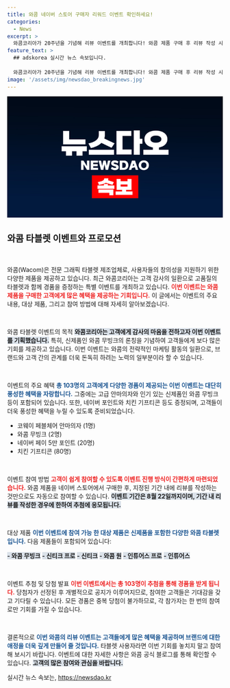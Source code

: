 ```yaml
---
title: 와콤 네이버 스토어 구매자 리워드 이벤트 확인하세요!
categories:
  - News
excerpt: >
  와콤코리아가 20주년을 기념해 리뷰 이벤트를 개최합니다! 와콤 제품 구매 후 리뷰 작성 시 안마의자, 신제품 무빙크 등 푸짐한 경품이 기다립니다. 총 103명에게 행운의 기회가 부여되니 놓치지 마세요!
feature_text: >
  ## adskorea 실시간 뉴스 속보입니다.

  와콤코리아가 20주년을 기념해 리뷰 이벤트를 개최합니다! 와콤 제품 구매 후 리뷰 작성 시 안마의자, 신제품 무빙크 등 푸짐한 경품이 기다립니다. 총 103명에게 행운의 기회가 부여되니 놓치지 마세요!
image: '/assets/img/newsdao_breakingnews.jpg'
---
```


<p><img src="/assets/img/newsdao_breakingnews.jpg" alt="adskorea 속보" /></p>

<h2 data-ke-size="size26">와콤 타블렛 이벤트와 프로모션</h2>

<p data-ke-size="size16">&nbsp;</p>

<p>와콤(Wacom)은 전문 그래픽 타블렛 제조업체로, 사용자들의 창의성을 지원하기 위한 다양한 제품을 제공하고 있습니다. 최근 와콤코리아는 고객 감사의 일환으로 고품질의 타블렛과 함께 경품을 증정하는 특별 이벤트를 개최하고 있습니다. <b><span style="color: #ee2323;">이번 이벤트는 와콤 제품을 구매한 고객에게 많은 혜택을 제공하는 기회입니다.</span></b> 이 글에서는 이벤트의 주요 내용, 대상 제품, 그리고 참여 방법에 대해 자세히 알아보겠습니다.</p>

<p data-ke-size="size16">&nbsp;</p>

<p>와콤 타블렛 이벤트의 목적
<b><span style="background-color: #21538527;">와콤코리아는 고객에게 감사의 마음을 전하고자 이번 이벤트를 기획했습니다.</span></b> 특히, 신제품인 와콤 무빙크의 론칭을 기념하여 고객들에게 보다 많은 기회를 제공하고 있습니다. 이번 이벤트는 와콤의 전략적인 마케팅 활동의 일환으로, 브랜드와 고객 간의 관계를 더욱 돈독히 하려는 노력의 일부분이라 할 수 있습니다. </p>

<p data-ke-size="size16">&nbsp;</p>

<p>이벤트의 주요 혜택
<b><span style="color: #1a5490;">총 103명의 고객에게 다양한 경품이 제공되는 이번 이벤트는 대단히 풍성한 혜택을 자랑합니다.</span></b> 그중에는 고급 안마의자와 인기 있는 신제품인 와콤 무빙크 등이 포함되어 있습니다. 또한, 네이버 포인트와 치킨 기프티콘 등도 증정되며, 고객들이 더욱 풍성한 혜택을 누릴 수 있도록 준비되었습니다. </p>

<ul>
    <li>코웨이 페블체어 안마의자 (1명)</li>
    <li>와콤 무빙크 (2명)</li>
    <li>네이버 페이 5만 포인트 (20명)</li>
    <li>치킨 기프티콘 (80명)</li>
</ul>

<p data-ke-size="size16">&nbsp;</p>

<p>이벤트 참여 방법
<b><span style="color: #ee2323;">고객이 쉽게 참여할 수 있도록 이벤트 진행 방식이 간편하게 마련되었습니다.</span></b> 와콤 제품을 네이버 스토어에서 구매한 후, 지정된 기간 내에 리뷰를 작성하는 것만으로도 자동으로 참여할 수 있습니다. <b><span style="background-color: #21538527;">이벤트 기간은 8월 22일까지이며, 기간 내 리뷰를 작성한 경우에 한하여 추첨에 응모됩니다.</span></b></p>

<p data-ke-size="size16">&nbsp;</p>

<p>대상 제품
<b><span style="color: #1a5490;">이번 이벤트에 참여 가능 한 대상 제품은 신제품을 포함한 다양한 와콤 타블렛입니다.</span></b> 다음 제품들이 포함되어 있습니다:</p>

<p><b><span style="background-color: #21538527;">- 와콤 무빙크</span></b>
<b><span style="background-color: #21538527;">- 신티크 프로</span></b>
<b><span style="background-color: #21538527;">- 신티크</span></b>
<b><span style="background-color: #21538527;">- 와콤 원</span></b>
<b><span style="background-color: #21538527;">- 인튜어스 프로</span></b>
<b><span style="background-color: #21538527;">- 인튜어스</span></b></p>

<p data-ke-size="size16">&nbsp;</p>

<p>이벤트 추첨 및 당첨 발표
<b><span style="color: #ee2323;">이번 이벤트에서는 총 103명이 추첨을 통해 경품을 받게 됩니다.</span></b> 당첨자가 선정된 후 개별적으로 공지가 이루어지므로, 참여한 고객들은 기대감을 갖고 기다릴 수 있습니다. 모든 경품은 중복 당첨이 불가하므로, 각 참가자는 한 번의 참여로만 기회를 가질 수 있습니다.</p>

<p data-ke-size="size16">&nbsp;</p>

<p>결론적으로
<b><span style="color: #1a5490;">이번 와콤의 리뷰 이벤트는 고객들에게 많은 혜택을 제공하며 브랜드에 대한 애정을 더욱 깊게 만들어 줄 것입니다.</span></b> 타블렛 사용자라면 이번 기회를 놓치지 말고 참여해 보시기 바랍니다. 이벤트에 대한 자세한 사항은 와콤 공식 블로그를 통해 확인할 수 있습니다. <b><span style="background-color: #21538527;">고객의 많은 참여와 관심을 바랍니다.</span></b></p>
실시간 뉴스 속보는, <a href="https://newsdao.kr" rel="dofollow">https://newsdao.kr</a>


